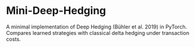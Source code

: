 # Mini-Deep-Hedging
A minimal implementation of Deep Hedging (Bühler et al. 2019) in PyTorch. Compares learned strategies with classical delta hedging under transaction costs.
